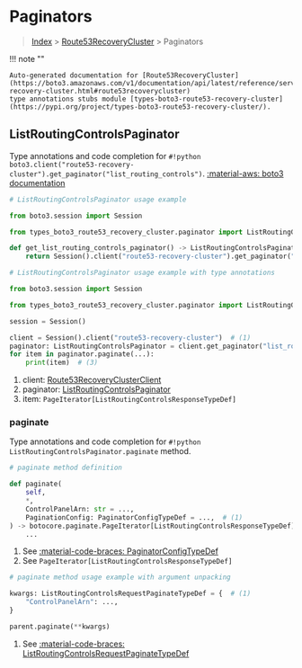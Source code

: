 # Paginators

> [Index](../README.md) > [Route53RecoveryCluster](./README.md) > Paginators

!!! note ""

    Auto-generated documentation for [Route53RecoveryCluster](https://boto3.amazonaws.com/v1/documentation/api/latest/reference/services/route53-recovery-cluster.html#route53recoverycluster)
    type annotations stubs module [types-boto3-route53-recovery-cluster](https://pypi.org/project/types-boto3-route53-recovery-cluster/).

## ListRoutingControlsPaginator

Type annotations and code completion for `#!python boto3.client("route53-recovery-cluster").get_paginator("list_routing_controls")`.
[:material-aws: boto3 documentation](https://boto3.amazonaws.com/v1/documentation/api/latest/reference/services/route53-recovery-cluster/paginator/ListRoutingControls.html#Route53RecoveryCluster.Paginator.ListRoutingControls)

```python
# ListRoutingControlsPaginator usage example

from boto3.session import Session

from types_boto3_route53_recovery_cluster.paginator import ListRoutingControlsPaginator

def get_list_routing_controls_paginator() -> ListRoutingControlsPaginator:
    return Session().client("route53-recovery-cluster").get_paginator("list_routing_controls")
```

```python
# ListRoutingControlsPaginator usage example with type annotations

from boto3.session import Session

from types_boto3_route53_recovery_cluster.paginator import ListRoutingControlsPaginator

session = Session()

client = Session().client("route53-recovery-cluster")  # (1)
paginator: ListRoutingControlsPaginator = client.get_paginator("list_routing_controls")  # (2)
for item in paginator.paginate(...):
    print(item)  # (3)
```

1. client: [Route53RecoveryClusterClient](./client.md)
2. paginator: [ListRoutingControlsPaginator](./paginators.md#listroutingcontrolspaginator)
3. item: `PageIterator[ListRoutingControlsResponseTypeDef]`


### paginate

Type annotations and code completion for `#!python ListRoutingControlsPaginator.paginate` method.

```python
# paginate method definition

def paginate(
    self,
    *,
    ControlPanelArn: str = ...,
    PaginationConfig: PaginatorConfigTypeDef = ...,  # (1)
) -> botocore.paginate.PageIterator[ListRoutingControlsResponseTypeDef]:  # (2)
    ...
```

1. See [:material-code-braces: PaginatorConfigTypeDef](./type_defs.md#paginatorconfigtypedef)
2. See `PageIterator[ListRoutingControlsResponseTypeDef]`


```python
# paginate method usage example with argument unpacking

kwargs: ListRoutingControlsRequestPaginateTypeDef = {  # (1)
    "ControlPanelArn": ...,
}

parent.paginate(**kwargs)
```

1. See [:material-code-braces: ListRoutingControlsRequestPaginateTypeDef](./type_defs.md#listroutingcontrolsrequestpaginatetypedef)
